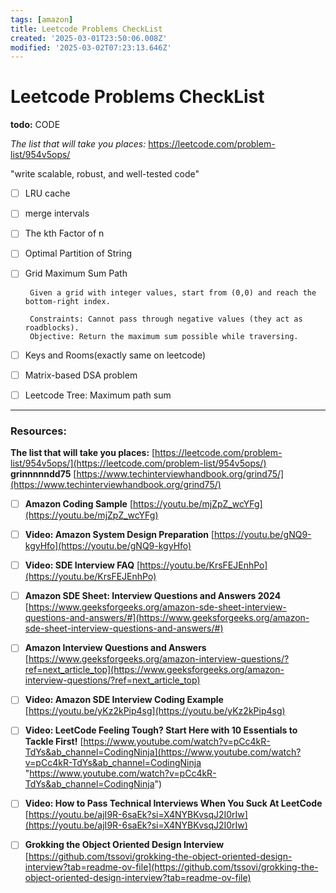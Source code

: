 ```yaml
---
tags: [amazon]
title: Leetcode Problems CheckList
created: '2025-03-01T23:50:06.008Z'
modified: '2025-03-02T07:23:13.646Z'
---
```


# Leetcode Problems CheckList
**todo:** 
CODE 

*The list that will take you places:* https://leetcode.com/problem-list/954v5ops/

"write scalable, robust, and well-tested code"
 - [ ] LRU cache
 - [ ] merge intervals 
 - [ ] The kth Factor of n
 - [ ] Optimal Partition of String
 - [ ] Grid Maximum Sum Path
       
        Given a grid with integer values, start from (0,0) and reach the bottom-right index. 
        
        Constraints: Cannot pass through negative values (they act as roadblocks).
        Objective: Return the maximum sum possible while traversing.
 - [ ] Keys and Rooms(exactly same on leetcode)
 - [ ] Matrix-based DSA problem
 - [ ] Leetcode Tree: Maximum path sum


      
----

### Resources:
**The list that will take you places:** 
[https://leetcode.com/problem-list/954v5ops/](https://leetcode.com/problem-list/954v5ops/)
**grinnnnndd75**
[https://www.techinterviewhandbook.org/grind75/](https://www.techinterviewhandbook.org/grind75/)

 - [ ] **Amazon Coding Sample**
[https://youtu.be/mjZpZ_wcYFg](https://youtu.be/mjZpZ_wcYFg)

 - [ ] **Video: Amazon System Design Preparation**
[https://youtu.be/gNQ9-kgyHfo](https://youtu.be/gNQ9-kgyHfo)

 - [ ] **Video: SDE Interview FAQ**
[https://youtu.be/KrsFEJEnhPo](https://youtu.be/KrsFEJEnhPo)

 - [ ] **Amazon SDE Sheet: Interview Questions and Answers 2024**
[https://www.geeksforgeeks.org/amazon-sde-sheet-interview-questions-and-answers/#](https://www.geeksforgeeks.org/amazon-sde-sheet-interview-questions-and-answers/#)

 - [ ] **Amazon Interview Questions and Answers**
[https://www.geeksforgeeks.org/amazon-interview-questions/?ref=next_article_top](https://www.geeksforgeeks.org/amazon-interview-questions/?ref=next_article_top)

 - [ ] **Video: Amazon SDE Interview Coding Example**
[https://youtu.be/yKz2kPip4sg](https://youtu.be/yKz2kPip4sg)


 - [ ] **Video: LeetCode Feeling Tough? Start Here with 10 Essentials to Tackle First!**
[https://www.youtube.com/watch?v=pCc4kR-TdYs&ab_channel=CodingNinja](https://www.youtube.com/watch?v=pCc4kR-TdYs&ab_channel=CodingNinja "https://www.youtube.com/watch?v=pCc4kR-TdYs&ab_channel=CodingNinja")

 - [ ] **Video: How to Pass Technical Interviews When You Suck At LeetCode**
[https://youtu.be/ajI9R-6saEk?si=X4NYBKvsqJ2I0rIw](https://youtu.be/ajI9R-6saEk?si=X4NYBKvsqJ2I0rIw)

 - [ ] **Grokking the Object Oriented Design Interview**
[https://github.com/tssovi/grokking-the-object-oriented-design-interview?tab=readme-ov-file](https://github.com/tssovi/grokking-the-object-oriented-design-interview?tab=readme-ov-file)
